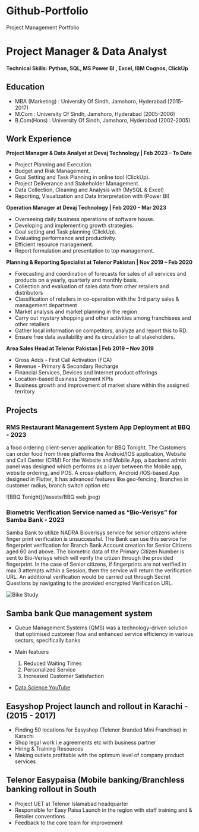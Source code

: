# Github-Portfolio
Project Management Portfolio
# Project Manager & Data Analyst

#### Technical Skills: Python, SQL, MS Power BI , Excel, IBM Cognos, ClickUp

## Education
- MBA (Marketing) :   University Of Sindh, Jamshoro, Hyderabad (2015-2017)                
- M.Com           :   University Of Sindh, Jamshoro, Hyderabad (2005-2006)                
- B.Com(Hons)     :	  University Of Sindh, Jamshoro, Hyderabad (2002-2005) 

## Work Experience
**Project Manager & Data Analyst at Devaj Technology | Feb 2023 – To Date**
- Project Planning and Execution. 
- Budget and Risk Management. 
- Goal Setting and Task Planning in online tool (ClickUp). 
- Project Deliverance and Stakeholder Management. 
- Data Collection, Cleaning and Analysis with (MySQL & Excel) 
- Reporting, Visualization and Data Interpretation with (Power BI)

**Operation Manager at Devaj Technology | Feb 2020 – Mar 2023**
-  Overseeing daily business operations of software house.
-  Developing and implementing growth strategies.
-  Goal setting and Task planning (ClickUp).
-  Evaluating performance and productivity.
-  Efficient resource management.
-  Report formulation and presentation to top management.

**Planning & Reporting Specialist at Telenor Pakistan  | Nov 2019 – Feb 2020**
-  Forecasting and coordination of forecasts for sales of all services and products on a yearly, quarterly and monthly basis. 
- Collection and evaluation of sales data from other retailers and distributors 
- Classification of retailers in co-operation with the 3rd party sales & management department 
- Market analysis and market planning in the region 
- Carry out mystery shopping and other activities among franchisees and other retailers 
- Gather local information on competitors, analyze and report this to RD. 
- Ensure free data availability and its circulation to all stakeholders. 

**Area Sales Head at Telenor Pakistan | Feb 2019 – Nov 2019**
-  Gross Adds - First Call Activation (FCA)
- Revenue - Primary & Secondary Recharge
- Financial Services, Devices and Internet product offerings
- Location-based Business Segment KPIs
- Business growth and improvement of market share within the assigned territory

## Projects
### RMS Restaurant Management System App Deployment at BBQ - 2023
a food ordering client-server application for BBQ Tonight. The Customers can order food from  three platforms the Android/IOS application, Website and Call Center (CRM)
For the Website and Mobile App, a backend admin panel was designed which performs as a layer between the Mobile app, website ordering, and POS. A cross-platform, Android /IOS-based App designed in Flutter, It has advanced features like geo-fencing, Branches in customer radius, branch switch option etc

![BBQ Tonight](/assets/BBQ web.jpeg)

### Biometric Verification Service named as “Bio-Verisys” for Samba Bank - 2023
Samba Bank to utilize NADRA Bioverisys service for senior citizens where finger print verification is unsuccessful.
The Bank can use this service for fingerprint verification for Branch Bank Account creation for Senior Citizens aged 60 and above. The biometric data of the Primary Citizen Number is sent to Bio-Verisys which will verify the citizen through the provided fingerprint. In the case of Senior citizens, if fingerprints are not verified in max 3 attempts within a Session, then the service will return the verification URL. An additional verification would be carried out through Secret Questions by navigating to the provided encrypted Verification URL.

![Bike Study](/assets/img/bike_study.jpeg)

## Samba bank Que management system
- Queue Management Systems (QMS) was a technology-driven solution that optimised customer flow and enhanced service efficiency in various sectors, specifically banks
- Main featuers
  1. Reduced Waiting Times
  2. Personalized Service
  3. Increased Customer Satisfaction

- [Data Science YouTube](https://www.youtube.com/channel/UCa9gErQ9AE5jT2DZLjXBIdA)
  
## Easyshop Project launch and rollout in Karachi - (2015 - 2017)
- Finding 50 locations for Easyshop (Telenor Branded Mini Franchise) in Karachi
- Shop legal work i.e agreements etc with business partner
- Hiring & Training Resources
- Making outlets profitable with the optimum level of company product services

## Telenor Easypaisa (Mobile banking/Branchless banking rollout in South
- Project UET at Telenor Islamabad headquarter
- Responsible for Easy Paisa Launch in the region with staff training and & Retailer conventions
- Feedback to the core team for improvement
